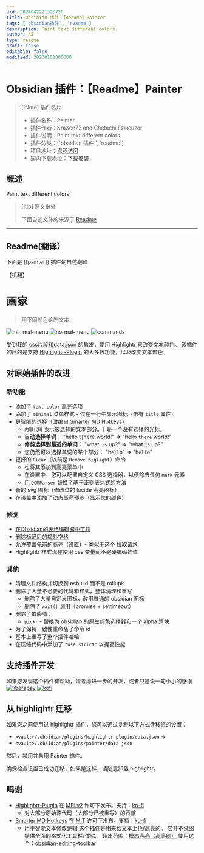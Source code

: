 ```yaml
---
uid: 2024042221325720
title: Obsidian 插件：【Readme】Painter
tags: ['obsidian插件', 'readme']
description: Paint text different colors.
author: AI
type: readme
draft: false
editable: false
modified: 20230101000000
---
```


# Obsidian 插件：【Readme】Painter

> [!Note] 插件名片
> - 插件名称：Painter
> - 插件作者：KraXen72 and Chetachi Ezikeuzor
> - 插件说明：Paint text different colors.
> - 插件分类：['obsidian 插件 ', 'readme']
> - 项目地址：[点我访问](https://github.com/KraXen72/obsidian-painter)
> - 国内下载地址：[下载安装](https://pkmer.cn/products/plugin/pluginMarket/?painter)

## 概述

Paint text different colors.

> [!tip] 原文出处
>
>下面自述文件的来源于 [Readme](https://ghproxy.net/https://raw.githubusercontent.com/KraXen72/obsidian-painter/master/README.md)

---

## Readme(翻译）

下面是 [[painter]] 插件的自述翻译

【机翻】

# 画家

> 用不同颜色绘制文本

![minimal-menu](https://cdn.pkmer.cn/covers/painter_2_0.png!pkmer)
![normal-menu](https://cdn.pkmer.cn/covers/painter_2_1.png!pkmer)
![commands](https://cdn.pkmer.cn/covers/painter_2_2.png!pkmer)

受到我的 [css片段和data.json](https://github.com/chetachiezikeuzor/Highlightr-Plugin/issues/61) 的启发，使用 Highlightr 来改变文本颜色。
该插件的目的是支持 [Highlightr-Plugin](https://github.com/chetachiezikeuzor/Highlightr-Plugin) 的大多数功能，以及改变文本颜色。

## 对原始插件的改进

### 新功能

- 添加了 `text-color` 高亮选项
- 添加了 `minimal` 菜单样式 - 仅在一行中显示图标（带有 `title` 属性）
- 更智能的选择（改编自 [Smarter MD Hotkeys](https://github.com/chrisgrieser/obsidian-smarter-md-hotkeys)）
  - `内联代码` 表示被选择的文本部分。`|` 是一个没有选择的光标。
  - **自动选择单词：** "hello t`|`here world!" => "hello `there` world!"
  - **修剪选择到最近的单词：** "what` is` up?" => "what `is` up?"
  - 您仍然可以选择单词的某个部分： "h`ell`o" => "h`ell`o"
- 更好的 `Clear`（以前是 `Remove higlight`）命令
  - 也将其添加到高亮菜单中
  - 在设置中，您可以配置自定义 CSS 选择器，以便除去任何 `mark` 元素
  - 用 `DOMParser` 替换了基于正则表达式的方法
- 新的 svg 图标（修改过的 lucide 高亮图标）
- 在设置中添加了动态高亮预览（显示您的颜色）

### 修复

- [在Obsidian的表格编辑器中工作](https://github.com/chetachiezikeuzor/Highlightr-Plugin/issues/90)
- [删除标记后的额外空格](https://github.com/chetachiezikeuzor/Highlightr-Plugin/pull/40)
- 允许覆盖先前的高亮（设置）- 类似于这个 [拉取请求](https://github.com/chetachiezikeuzor/Highlightr-Plugin/pull/63)
- Highlightr 样式现在使用 css 变量而不是硬编码的值

### 其他

- 清理文件结构并切换到 esbuild 而不是 rollupk
- 删除了大量不必要的代码和样式，整体清理和重写
  - 删除了大量自定义图标，改用普通的 obsidian 图标
  - 删除了 `wait()` 调用（promise + settimeout）
- 删除了依赖项：
  - `pickr` - 替换为 obsidian 的原生颜色选择器和一个 alpha 滑块
- 为了保持一致性重命名了命令 id
- 基本上重写了整个插件哈哈
- 在压缩代码中添加了 `"use strict"` 以提高性能

## 支持插件开发

如果您发现这个插件有帮助，请考虑进一步的开发，或者只是说一句小小的感谢
[![liberapay](https://liberapay.com/assets/widgets/donate.svg)](https://liberapay.com/KraXen72) [![kofi](https://ko-fi.com/img/githubbutton_sm.svg)](https://ko-fi.com/kraxen72)

## 从 highlightr 迁移

如果您之前使用过 highlightr 插件，您可以通过复制以下方式迁移您的设置：

- `<vault>/.obsidian/plugins/highlightr-plugin/data.json` =>
- `<vault>/.obsidian/plugins/painter/data.json`


然后，禁用并启用 Painter 插件。

确保检查设置已成功迁移，如果是这样，请随意卸载 highlightr。

## 鸣谢

- [Highlightr-Plugin](https://github.com/chetachiezikeuzor/Highlightr-Plugin) 在 [MPLv2](./LICENSE) 许可下发布。支持：[ko-fi](https://ko-fi.com/chetachi)
  - 对大部分原始源代码（大部分已被重写）的贡献
- [Smarter MD Hotkeys](https://github.com/chrisgrieser/obsidian-smarter-md-hotkeys) 在 [MIT](https://github.com/chrisgrieser/obsidian-smarter-md-hotkeys/blob/master/LICENSE) 许可下发布。支持：[ko-fi](https://ko-fi.com/pseudometa)
  - 用于智能文本修改逻辑
这个插件是用来给文本上色/高亮的。
它并不试图提供全面的格式化工具栏/体验。
超出范围：[模态高亮（高亮刷）](https://github.com/chetachiezikeuzor/Highlightr-Plugin/issues/82)
使用这个：[obsidian-editing-toolbar](https://github.com/PKM-er/obsidian-editing-toolbar)



